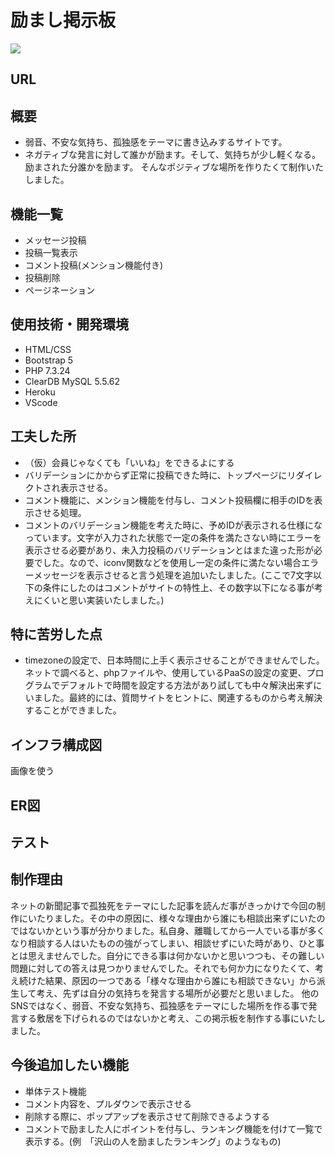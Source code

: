 # 励まし掲示板
![](画像のURL)

## URL
## 概要
* 弱音、不安な気持ち、孤独感をテーマに書き込みするサイトです。
* ネガティブな発言に対して誰かが励ます。そして、気持ちが少し軽くなる。励まされた分誰かを励ます。
そんなポジティブな場所を作りたくて制作いたしました。
## 機能一覧
* メッセージ投稿
* 投稿一覧表示
* コメント投稿(メンション機能付き)
* 投稿削除
* ページネーション
## 使用技術・開発環境
* HTML/CSS
* Bootstrap 5
* PHP 7.3.24
* ClearDB MySQL 5.5.62
* Heroku
* VScode
## 工夫した所
* （仮）会員じゃなくても「いいね」をできるよにする
* バリデーションにかからず正常に投稿できた時に、トップページにリダイレクトされ表示させる。
* コメント機能に、メンション機能を付与し、コメント投稿欄に相手のIDを表示させる処理。
* コメントのバリデーション機能を考えた時に、予めIDが表示される仕様になっています。文字が入力された状態で一定の条件を満たさない時にエラーを表示させる必要があり、未入力投稿のバリデーションとはまた違った形が必要でした。なので、iconv関数などを使用し一定の条件に満たない場合エラーメッセージを表示させると言う処理を追加いたしました。(ここで7文字以下の条件にしたのはコメントがサイトの特性上、その数字以下になる事が考えにくいと思い実装いたしました。)
## 特に苦労した点
* timezoneの設定で、日本時間に上手く表示させることができませんでした。ネットで調べると、phpファイルや、使用しているPaaSの設定の変更、プログラムでデフォルトで時間を設定する方法があり試しても中々解決出来ずにいました。最終的には、質問サイトをヒントに、関連するものから考え解決することができました。
## インフラ構成図
画像を使う
## ER図
## テスト
## 制作理由
ネットの新聞記事で孤独死をテーマにした記事を読んだ事がきっかけで今回の制作にいたりました。その中の原因に、様々な理由から誰にも相談出来ずにいたのではないかという事が分かりました。私自身、離職してから一人でいる事が多くなり相談する人はいたものの強がってしまい、相談せずにいた時があり、ひと事とは思えませんでした。自分にできる事は何かないかと思いつつも、その難しい問題に対しての答えは見つかりませんでした。それでも何か力になりたくて、考え続けた結果、原因の一つである「様々な理由から誰にも相談できない」から派生して考え、先ずは自分の気持ちを発言する場所が必要だと思いました。
他のSNSではなく、弱音、不安な気持ち、孤独感をテーマにした場所を作る事で発言する敷居を下げられるのではないかと考え、この掲示板を制作する事にいたしました。
## 今後追加したい機能
* 単体テスト機能
* コメント内容を、プルダウンで表示させる
* 削除する際に、ポップアップを表示させて削除できるようする
* コメントで励ました人にポイントを付与し、ランキング機能を付けて一覧で表示する。(例　「沢山の人を励ましたランキング」のようなもの)
